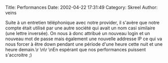 Title: Performances
Date: 2002-04-22 17:31:49
Category: Skreel
Author: veins

Suite à un entretien téléphonique avec notre provider, il s'avère que notre compte était utilisé par une autre société qui avait un nom casi similaire (une lettre inversée). On nous à donc attribué un nouveau login et un nouveau mot de passe mais également une nouvelle addresse IP ce qui va nous forcer à être down pendant une période d'une heure cette nuit et une heure demain.\r
\n\r
\nEn espérant que nos performances puissent s'accroitre ;)